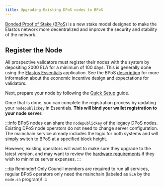 ```yaml
---
title: Upgrading Existing DPoS nodes to BPoS
---
```


[Bonded Proof of Stake (BPoS)](/learn/mainchain/bpos) is a new stake model designed to make the Elastos network more decentralized and improve the security and stability of the network.

## Register the Node

All prospective validators must register their nodes with the system by depositing 2000 ELA for a minimum of 100 days. This is generally done using the [Elastos Essentials](/start/essentials/#essential-links) application. See the BPoS [description](/learn/mainchain/bpos) for more information about the economic incentive design and expectations for validators.

Next, prepare your node by following the [Quick Setup](/nodes/quick-setup) guide.

Once that is done, you can complete the registration process by updating your `nodepublickey` in Essentials. **This will bind your wallet registration to your node server.**

:::info
BPoS nodes can share the `nodepublickey` of the legacy DPoS nodes. Existing DPoS node operators do not need to change server configuration. The mainchain service already includes the logic for both systems and will simply switch to BPoS at a specified block height.

However, existing operators will want to make sure they upgrade to the latest version, and may want to review the [hardware requirements](/nodes/requirements/#minimum-hardware-configuration) if they wish to minimize server expenses.
:::

:::tip Reminder!
Only Council members are required to run all services, regular BPoS operators only need the mainchain (labeled as `ELA` by the `node.sh` program)!
:::
